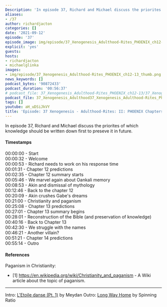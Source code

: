 ```yaml
---
Description: 'In episode 37, Richard and Michael discuss the priorites of which knowledge should be written down first to preseve it in future.'
aliases:
- /37
author: richardjacton
categories: []
date: '2021-09-12'
episode: '37'
episode_image: img/episode/37_Xenogenesis_Adulthood-Rites_PHOENIX_ch12-13_thumb.png
explicit: 'yes'
guests:
hosts:
- richardjacton
- michaelglinka
images:
- img/episode/37_Xenogenesis_Adulthood-Rites_PHOENIX_ch12-13_thumb.png
news_keywords: []
podcast_bytes: '90872433'
podcast_duration: '00:56:37'
# podcast_file: 37_Xenogenesis_Adulthood-Rites_PHOENIX_ch12-13/37_Xenogenesis_Adulthood-Rites_PHOENIX_ch12-13.mp3
podcast_file: 37_Xenogenesis_Adulthood37_Xenogenesis_Adulthood-Rites_Phoenix_ch12-13.mp3
tags: []
youtube: aH_uDSiJkVY
title: 'Episode: 37 Xenogenesis - Adulthood-Rites: II: PHOENIX Chapters 12 & 13'
---
```


In episode 37, Richard and Michael discuss the priorites of which knowledge should be written down first to preseve it in future.

#### Timestamps

00:00:00 - Start\
00:00:32 - Welcome\
00:00:53 - Richard needs to work on his response time\
00:01:31 - Chapter 12 predictions\
00:02:35 - Chapter 12 summary starts\
00:05:46 - We marvel again about Oankali memory\
00:08:53 - Akin and dismissal of mythology\
00:12:46 - Back to the chapter 12\
00:20:09 - Akin crushes Gabe's dreams\
00:21:00 - Christianity and paganism\
00:25:08 - Chapter 13 predictions\
00:27:01 - Chapter 13 summary begins\
00:28:01 - Reconstruction of the Bible (and preservation of knowledge)\
00:40:16 - Back to Chapter 13\
00:42:30 - We struggle with the names\
00:46:21 - Another villain?\
00:51:21 - Chapter 14 predictions\
00:55:14 - Outro

#### References

Paganism in Christianity:
- [1] https://en.wikipedia.org/wiki/Christianity_and_paganism - A Wiki article about the topic of paganism.

---
Intro: [L'Etoile danse (Pt. 1)](https://freemusicarchive.org/music/Meydan/Havor/6-_LEtoile_danse_Pt_1_1738) by Meydan
Outro: [Long Way Home](https://freemusicarchive.org/music/Spinning_Ratio/Long_Way_Home/Long_Way_Home) by Spinning Ratio
